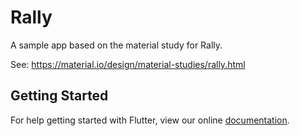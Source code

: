 # Rally

A sample app based on the material study for Rally.

See: https://material.io/design/material-studies/rally.html

## Getting Started

For help getting started with Flutter, view our online
[documentation](https://flutter.io/).
